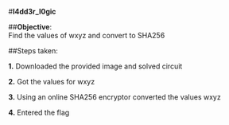 #**l4dd3r_l0gic**<br>

##**Objective**:<br>Find the values of wxyz and convert to SHA256<br>

##Steps taken:<br>

**1.** Downloaded the provided image and solved circuit

**2.** Got the values for wxyz

**3.** Using an online SHA256 encryptor converted the values wxyz

**4.** Entered the flag
